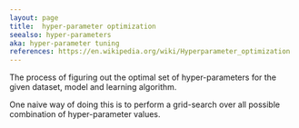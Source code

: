 ```yaml
---
layout: page
title:  hyper-parameter optimization
seealso: hyper-parameters
aka: hyper-parameter tuning
references: https://en.wikipedia.org/wiki/Hyperparameter_optimization
---
```

The process of figuring out the optimal set of hyper-parameters for the given
dataset, model and learning algorithm.

One naive way of doing this is to perform a grid-search over all possible
combination of hyper-parameter values.
